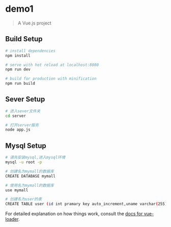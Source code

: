 # demo1

> A Vue.js project

## Build Setup

``` bash
# install dependencies
npm install

# serve with hot reload at localhost:8080
npm run dev

# build for production with minification
npm run build
```

## Sever Setup

``` bash
# 进入sever文件夹
cd server

# 打开server服务
node app.js

```
## Mysql Setup

``` bash
# 请先安装mysql,进入mysql环境
mysql -u root -p

# 创建名为mymall的数据库
CREATE DATABASE mymall

# 使用名为mymall的数据库
use mymall

# 创建名为user的表
CREATE TABLE user (id int pramary key auto_increment,uname varchar(255),upwd varchar(32))

```

For detailed explanation on how things work, consult the [docs for vue-loader](http://vuejs.github.io/vue-loader).
